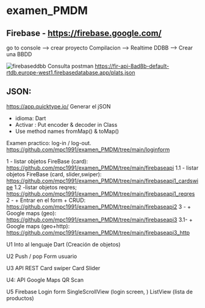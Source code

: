# examen_PMDM

## Firebase - https://firebase.google.com/
go to console --> crear proyecto
Compilacion --> Realtime DDBB --> Crear una BBDD

![firebaseddbb](image.png)
Consulta postman https://fir-api-8ad8b-default-rtdb.europe-west1.firebasedatabase.app/plats.json

## JSON:
https://app.quicktype.io/
Generar el jSON
- idioma: Dart
- Activar : Put encoder & decoder in Class
- Use method names fromMap() & toMap()

Examen practico:
log-in / log-out. https://github.com/mpc1991/examen_PMDM/tree/main/loginform

1 - listar objetos FireBase (card): https://github.com/mpc1991/examen_PMDM/tree/main/firebaseapi
1.1 - listar objetos FireBase (card, slider,swiper): https://github.com/mpc1991/examen_PMDM/tree/main/firebaseapi1_cardswipe
1.2 -listar objetos reqres; https://github.com/mpc1991/examen_PMDM/tree/main/firebaseapi1_reqres
2 - + Entrar en el form + CRUD: https://github.com/mpc1991/examen_PMDM/tree/main/firebaseapi2
3 - + Google maps (geo): https://github.com/mpc1991/examen_PMDM/tree/main/firebaseapi3
3.1- + Google maps (geo+http): https://github.com/mpc1991/examen_PMDM/tree/main/firebaseapi3_http

U1 
Into al lenguaje Dart (Creación de objetos)

U2 
Push / pop
Form usuario

U3 
API REST
Card swiper
Card Slider

U4:
API Google Maps
QR Scan

U5
Firebase
Login form
SingleScrollView (login screen, )
ListView (lista de productos)